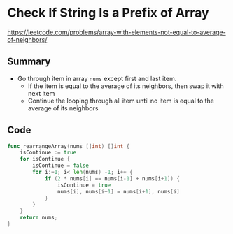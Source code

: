 # Check If String Is a Prefix of Array

https://leetcode.com/problems/array-with-elements-not-equal-to-average-of-neighbors/

## Summary

 - Go through item in array `nums` except first and last item.
	 - If the item is equal to the average of its neighbors, then swap it with next item
	 - Continue the looping through all item until no item is equal to the average of its neighbors

## Code

```go
func rearrangeArray(nums []int) []int {
    isContinue := true
    for isContinue {
        isContinue = false
        for i:=1; i< len(nums) -1; i++ {
            if (2 * nums[i] == nums[i-1] + nums[i+1]) {
                isContinue = true
                nums[i], nums[i+1] = nums[i+1], nums[i]
            }
        }
    }
    return nums;
}
```

